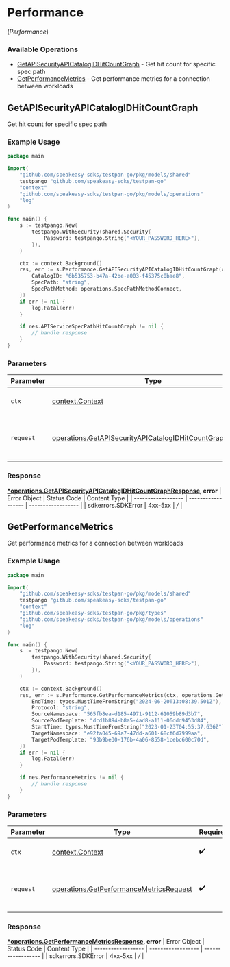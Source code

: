 # Performance
(*Performance*)

### Available Operations

* [GetAPISecurityAPICatalogIDHitCountGraph](#getapisecurityapicatalogidhitcountgraph) - Get hit count for specific spec path
* [GetPerformanceMetrics](#getperformancemetrics) - Get performance metrics for a connection between workloads

## GetAPISecurityAPICatalogIDHitCountGraph

Get hit count for specific spec path

### Example Usage

```go
package main

import(
	"github.com/speakeasy-sdks/testpan-go/pkg/models/shared"
	testpango "github.com/speakeasy-sdks/testpan-go"
	"context"
	"github.com/speakeasy-sdks/testpan-go/pkg/models/operations"
	"log"
)

func main() {
    s := testpango.New(
        testpango.WithSecurity(shared.Security{
            Password: testpango.String("<YOUR_PASSWORD_HERE>"),
        }),
    )

    ctx := context.Background()
    res, err := s.Performance.GetAPISecurityAPICatalogIDHitCountGraph(ctx, operations.GetAPISecurityAPICatalogIDHitCountGraphRequest{
        CatalogID: "6b535753-b47a-42be-a003-f45375c0bae8",
        SpecPath: "string",
        SpecPathMethod: operations.SpecPathMethodConnect,
    })
    if err != nil {
        log.Fatal(err)
    }

    if res.APIServiceSpecPathHitCountGraph != nil {
        // handle response
    }
}
```

### Parameters

| Parameter                                                                                                                                  | Type                                                                                                                                       | Required                                                                                                                                   | Description                                                                                                                                |
| ------------------------------------------------------------------------------------------------------------------------------------------ | ------------------------------------------------------------------------------------------------------------------------------------------ | ------------------------------------------------------------------------------------------------------------------------------------------ | ------------------------------------------------------------------------------------------------------------------------------------------ |
| `ctx`                                                                                                                                      | [context.Context](https://pkg.go.dev/context#Context)                                                                                      | :heavy_check_mark:                                                                                                                         | The context to use for the request.                                                                                                        |
| `request`                                                                                                                                  | [operations.GetAPISecurityAPICatalogIDHitCountGraphRequest](../../pkg/models/operations/getapisecurityapicatalogidhitcountgraphrequest.md) | :heavy_check_mark:                                                                                                                         | The request object to use for the request.                                                                                                 |


### Response

**[*operations.GetAPISecurityAPICatalogIDHitCountGraphResponse](../../pkg/models/operations/getapisecurityapicatalogidhitcountgraphresponse.md), error**
| Error Object       | Status Code        | Content Type       |
| ------------------ | ------------------ | ------------------ |
| sdkerrors.SDKError | 4xx-5xx            | */*                |

## GetPerformanceMetrics

Get performance metrics for a connection between workloads

### Example Usage

```go
package main

import(
	"github.com/speakeasy-sdks/testpan-go/pkg/models/shared"
	testpango "github.com/speakeasy-sdks/testpan-go"
	"context"
	"github.com/speakeasy-sdks/testpan-go/pkg/types"
	"github.com/speakeasy-sdks/testpan-go/pkg/models/operations"
	"log"
)

func main() {
    s := testpango.New(
        testpango.WithSecurity(shared.Security{
            Password: testpango.String("<YOUR_PASSWORD_HERE>"),
        }),
    )

    ctx := context.Background()
    res, err := s.Performance.GetPerformanceMetrics(ctx, operations.GetPerformanceMetricsRequest{
        EndTime: types.MustTimeFromString("2024-06-20T13:08:39.501Z"),
        Protocol: "string",
        SourceNamespace: "565fb8ea-d185-4971-9112-61059b89d3b7",
        SourcePodTemplate: "dcd1b894-b8a5-4ad8-a111-06ddd9453d84",
        StartTime: types.MustTimeFromString("2023-01-23T04:55:37.636Z"),
        TargetNamespace: "e92fa045-69a7-47dd-a601-68cf6d7999aa",
        TargetPodTemplate: "93b9be30-176b-4a06-8558-1cebc600c70d",
    })
    if err != nil {
        log.Fatal(err)
    }

    if res.PerformanceMetrics != nil {
        // handle response
    }
}
```

### Parameters

| Parameter                                                                                              | Type                                                                                                   | Required                                                                                               | Description                                                                                            |
| ------------------------------------------------------------------------------------------------------ | ------------------------------------------------------------------------------------------------------ | ------------------------------------------------------------------------------------------------------ | ------------------------------------------------------------------------------------------------------ |
| `ctx`                                                                                                  | [context.Context](https://pkg.go.dev/context#Context)                                                  | :heavy_check_mark:                                                                                     | The context to use for the request.                                                                    |
| `request`                                                                                              | [operations.GetPerformanceMetricsRequest](../../pkg/models/operations/getperformancemetricsrequest.md) | :heavy_check_mark:                                                                                     | The request object to use for the request.                                                             |


### Response

**[*operations.GetPerformanceMetricsResponse](../../pkg/models/operations/getperformancemetricsresponse.md), error**
| Error Object       | Status Code        | Content Type       |
| ------------------ | ------------------ | ------------------ |
| sdkerrors.SDKError | 4xx-5xx            | */*                |
